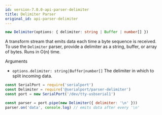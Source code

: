 ```yaml
---
id: version-7.0.0-api-parser-delimiter
title: Delimiter Parser
original_id: api-parser-delimiter
---
```

```typescript
new Delimiter(options: { delimiter: string | Buffer | number[] })
```

A transform stream that emits data each time a byte sequence is received. To use the `Delimiter` parser, provide a delimiter as a string, buffer, or array of bytes. Runs in O(n) time.

Arguments
- `options.delimiter: string|Buffer|number[]` The delimiter in which to split incoming data.


```js
const SerialPort = require('serialport')
const Delimiter = require('@serialport/parser-delimiter')
const port = new SerialPort('/dev/tty-usbserial1')

const parser = port.pipe(new Delimiter({ delimiter: '\n' }))
parser.on('data', console.log) // emits data after every '\n'
```
